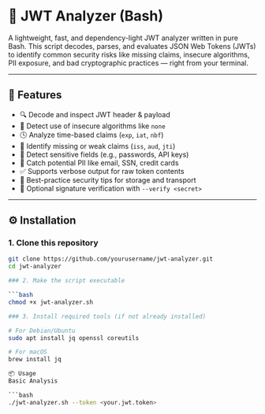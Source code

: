 # 🔐 JWT Analyzer (Bash)

A lightweight, fast, and dependency-light JWT analyzer written in pure Bash. This script decodes, parses, and evaluates JSON Web Tokens (JWTs) to identify common security risks like missing claims, insecure algorithms, PII exposure, and bad cryptographic practices — right from your terminal.

---

## 🚀 Features

- 🔍 Decode and inspect JWT header & payload
- 🔐 Detect use of insecure algorithms like `none`
- 🕓 Analyze time-based claims (`exp`, `iat`, `nbf`)
- 🧠 Identify missing or weak claims (`iss`, `aud`, `jti`)
- 📛 Detect sensitive fields (e.g., passwords, API keys)
- 📧 Catch potential PII like email, SSN, credit cards
- ✅ Supports verbose output for raw token contents
- 💬 Best-practice security tips for storage and transport
- 🧪 Optional signature verification with `--verify <secret>`

---

## ⚙️ Installation

### 1. Clone this repository

```bash
git clone https://github.com/yourusername/jwt-analyzer.git
cd jwt-analyzer

### 2. Make the script executable

```bash
chmod +x jwt-analyzer.sh

### 3. Install required tools (if not already installed)

# For Debian/Ubuntu
sudo apt install jq openssl coreutils

# For macOS
brew install jq

📦 Usage
Basic Analysis

```bash
./jwt-analyzer.sh --token <your.jwt.token>


